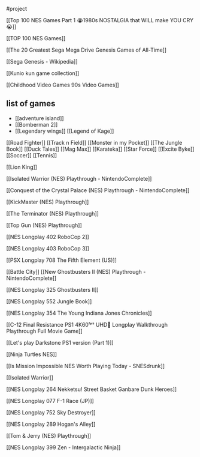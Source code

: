 #project 

[[Top 100 NES Games Part 1  😭1980s NOSTALGIA that WILL make YOU CRY😭]]

[[TOP 100  NES Games]]

[[The 20 Greatest Sega Mega Drive  Genesis Games of All-Time]]

[[Sega Genesis - Wikipedia]]

[[Kunio kun game collection]]

[[Childhood Video Games  90s Video Games]]


## list of games

- [[adventure island]]
- [[Bomberman 2]]
- [[Legendary wings]]
[[Legend of Kage]]

[[Road Fighter]]
[[Track n Field]]
[[Monster in my Pocket]]
[[The Jungle Book]]
[[Duck Tales]]
[[Mag Max]]
[[Karateka]]
[[Star Force]]
[[Excite Byke]]
[[Soccer]]
[[Tennis]]

[[Lion King]]

[[Isolated Warrior (NES) Playthrough - NintendoComplete]]

[[Conquest of the Crystal Palace (NES) Playthrough - NintendoComplete]]

[[KickMaster (NES) Playthrough]]

[[The Terminator (NES) Playthrough]]

[[Top Gun (NES) Playthrough]]

[[NES Longplay 402 RoboCop 2]]

[[NES Longplay 403 RoboCop 3]]

[[PSX Longplay 708 The Fifth Element (US)]]

[[Battle City]]
[[New Ghostbusters II (NES) Playthrough - NintendoComplete]]

[[NES Longplay 325 Ghostbusters II]]

[[NES Longplay 552 Jungle Book]]

[[NES Longplay 354 The Young Indiana Jones Chronicles]]

[[C-12 Final Resistance  PS1  4K60ᶠᵖˢ UHD🔴  Longplay Walkthrough Playthrough Full Movie Game]]

[[Let's play Darkstone PS1 version (Part 1)]]

[[Ninja Turtles NES]]

[[Is Mission Impossible NES Worth Playing Today - SNESdrunk]]

[[Isolated Warrior]]

[[NES Longplay 264 Nekketsu! Street Basket Ganbare Dunk Heroes]]

[[NES Longplay 077 F-1 Race (JP)]]


[[NES Longplay 752 Sky Destroyer]]

[[NES Longplay 289 Hogan's Alley]]

[[Tom & Jerry (NES) Playthrough]]

[[NES Longplay 399 Zen - Intergalactic Ninja]]

